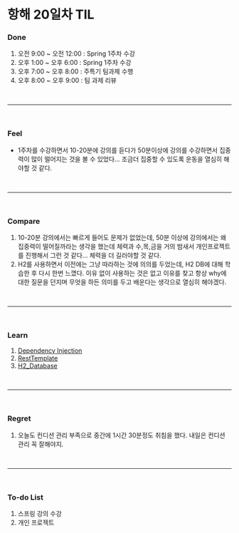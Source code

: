 # 항해 20일차 TIL

 ### Done
 1) 오전 9:00 ~ 오전 12:00 : Spring 1주차 수강
 2) 오후 1:00 ~ 오후 6:00 : Spring 1주차 수강
 3) 오후 7:00 ~ 오후 8:00 : 주특기 팀과제 수행
 4) 오후 8:00 ~ 오후 9:00 : 팀 과제 리뷰
 
<br />
<hr>
<br />

### Feel
  * 1주차를 수강하면서 10-20분에 강의를 듣다가 50분이상에 강의를 수강하면서 집중력이 많이 떨어지는 것을 볼 수 있었다... 조금더 집중할 수 있도록 운동을 열심히 해야할 것 같다.
  
<br />
<hr>
<br />

### Compare
  1. 10-20분 강의에서는 빠르게 들어도 문제가 없었는데, 50분 이상에 강의에서는 왜 집중력이 떨어질까라는 생각을 했는데 체력과 수,목,금을 거의 밤새서 개인프로젝트를 진행해서 그런 것 같다... 체력을 더 길러야할 것 같다.
  2. H2를 사용하면서 이전에는 그냥 따라하는 것에 의의를 두었는데, H2 DB에 대해 학습한 후 다시 한번 느꼈다. 이유 없이 사용하는 것은 없고 이유를 찾고 항상 why에 대한 질문을 던지며 무엇을 하든 의미를 두고 배운다는 생각으로 열심히 해야겠다.

<br />
<hr>
<br />

### Learn
  1. [Dependency Injection](hhttps://github.com/bang-star/TIL/blob/main/Spring/Dependency_Injection.md)
  2. [RestTemplate](https://github.com/bang-star/TIL/blob/main/Spring/RestTemplate.md)
  3. [H2_Database]()
<br />
<hr>
<br />

### Regret 
  1. 오늘도 컨디션 관리 부족으로 중간에 1시간 30분정도 취침을 했다. 내일은 컨디션 관리 꼭 잘해야지.
   
<br />
<hr>
<br />

### To-do List 
  1. 스프링 강의 수강
  2. 개인 프로젝트
